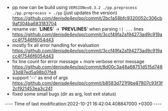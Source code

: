 
* pp now can be build using `VERSION=v0.3.2 ./pp.preprocess ./pp.preprocess > ./pp` (just updates the version) https://github.com/denisde4ev/pp/commit/2bc1a58bfc9320052c306cb9af304ba683183704
* rename var: '__LINES__' -> '__PREVLINES__' when parsing `!| ...` lines https://github.com/denisde4ev/pp/commit/3ccf49fa2a194273ad9c919acc4f7546f6054d43
* mostly fix all error handling for evaluation https://github.com/denisde4ev/pp/commit/3ccf49fa2a194273ad9c919acc4f7546f6054d43
* fix line count for error message + more verbose error message https://github.com/denisde4ev/pp/commit/8d00c3a48a68751d515d74833d87ed5a98b07fe8
* support '--' as end of args https://github.com/denisde4ev/pp/commit/b8583d721f9be87807c93f3f2cf921453ea3c241
* fixed some small bugs (dir as arg, lost exit status)

---- Time of last modification:2022-10-21 16:42:04.408847000 +0300 ----
